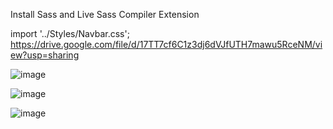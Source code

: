 Install Sass and Live Sass Compiler Extension

import '../Styles/Navbar.css';
<br/>
https://drive.google.com/file/d/17TT7cf6C1z3dj6dVJfUTH7mawu5RceNM/view?usp=sharing
<br/>

![image](https://user-images.githubusercontent.com/46738034/153879450-81daf373-13e0-4091-afc7-5707b4747e3f.png)


![image](https://user-images.githubusercontent.com/46738034/153879678-317bb8d3-6afc-4022-9c2f-098dd76c0a41.png)


![image](https://user-images.githubusercontent.com/46738034/153879746-ce5dda64-9f62-4baa-a976-6e390fde1d3c.png)
